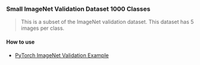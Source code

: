 ### <b>Small ImageNet Validation Dataset 1000 Classes</b>

> This is a subset of the ImageNet validation dataset. This dataset has 5 images per class.

#### <b>How to use</b>

* [PyTorch ImageNet Validation Example](PyTorch_ImageNet_Validation_Example.ipynb)
